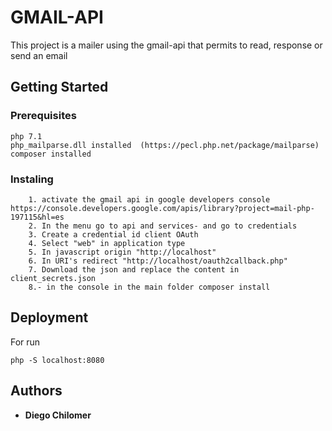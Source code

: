 # GMAIL-API 
This project is a mailer using the gmail-api that permits to read, response or send an email

## Getting Started

### Prerequisites
    php 7.1
    php_mailparse.dll installed  (https://pecl.php.net/package/mailparse)
    composer installed   

### Instaling

~~~
    1. activate the gmail api in google developers console https://console.developers.google.com/apis/library?project=mail-php-197115&hl=es
    2. In the menu go to api and services- and go to credentials
    3. Create a credential id client OAuth
    4. Select "web" in application type 
    5. In javascript origin "http://localhost"
    6. In URI's redirect "http://localhost/oauth2callback.php"
    7. Download the json and replace the content in client_secrets.json
    8.- in the console in the main folder composer install
~~~

## Deployment

For run 
```
php -S localhost:8080

```

## Authors 
* **Diego Chilomer**
